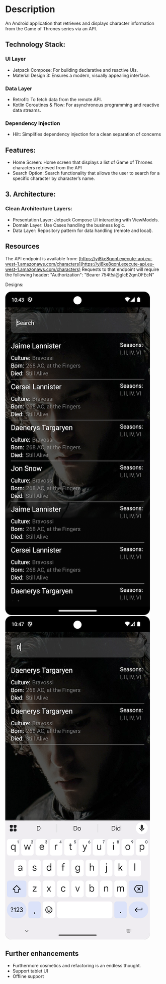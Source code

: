 # Description

An Android application that retrieves and displays character information from the Game of Thrones series via an API.

## Technology Stack:

### UI Layer

* Jetpack Compose: For building declarative and reactive UIs.
* Material Design 3: Ensures a modern, visually appealing interface.

### Data Layer

* Retrofit: To fetch data from the remote API.
* Kotlin Coroutines & Flow: For asynchronous programming and reactive data streams.

### Dependency Injection

* Hilt: Simplifies dependency injection for a clean separation of concerns

## Features:

- Home Screen: Home screen that displays a list of Game of Thrones characters retrieved from the API
- Search Option: Search functionality that allows the user to search for a specific character by character’s name.

## 3. Architecture:

###   Clean Architecture Layers:
* Presentation Layer: Jetpack Compose UI interacting with ViewModels.
* Domain Layer: Use Cases handling the business logic.
* Data Layer: Repository pattern for data handling (remote and local).

## Resources

The API endpoint is available from:
[https://yj8ke8qonl.execute-api.eu-west-1.amazonaws.com/characters](https://yj8ke8qonl.execute-api.eu-west-1.amazonaws.com/characters)
Requests to that endpoint will require the following header:
"Authorization": "Bearer 754t!si@glcE2qmOFEcN"

Designs: 

![img_design_1.png](app/src/main/res/drawable/img_design_1.png)
![img_design_2.png](app/src/main/res/drawable/img_design_2.png)

## Further enhancements

- Furthermore cosmetics and refactoring is an endless thought.
- Support tablet UI
- Offline support


